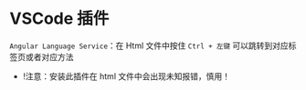 # VSCode 插件

`Angular Language Service`：在 Html 文件中按住 `Ctrl + 左键` 可以跳转到对应标签页或者对应方法
- !注意：安装此插件在 html 文件中会出现未知报错，慎用！

